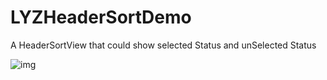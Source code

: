 # LYZHeaderSortDemo
A HeaderSortView that could show selected Status and unSelected Status

![img](http://github.com/leroyli/LYZHeaderSortDemo/raw/master/ScreenShot.png)
